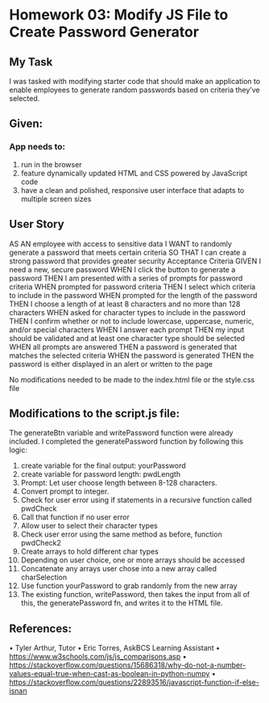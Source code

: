 # Homework 03: Modify JS File to Create Password Generator 

## My Task
I was tasked with modifying starter code that should make an application to enable employees to generate random passwords based on criteria they’ve selected. 

## Given:
### App needs to: 
1.	run in the browser 
2.	feature dynamically updated HTML and CSS powered by JavaScript code 
3.	have a clean and polished, responsive user interface that adapts to multiple screen sizes

## User Story
AS AN employee with access to sensitive data
I WANT to randomly generate a password that meets certain criteria
SO THAT I can create a strong password that provides greater security
Acceptance Criteria
GIVEN I need a new, secure password
WHEN I click the button to generate a password
THEN I am presented with a series of prompts for password criteria
WHEN prompted for password criteria
THEN I select which criteria to include in the password
WHEN prompted for the length of the password
THEN I choose a length of at least 8 characters and no more than 128 characters
WHEN asked for character types to include in the password
THEN I confirm whether or not to include lowercase, uppercase, numeric, and/or special characters
WHEN I answer each prompt
THEN my input should be validated and at least one character type should be selected
WHEN all prompts are answered
THEN a password is generated that matches the selected criteria
WHEN the password is generated
THEN the password is either displayed in an alert or written to the page

No modifications needed to be made to the index.html file or the style.css file 

## Modifications to the script.js file:
The generateBtn variable and writePassword function were already included.
I completed the generatePassword function by following this logic:
1.	create variable for the final output: yourPassword
2.	create variable for password length: pwdLength
3.	Prompt: Let user choose length between 8-128 characters. 
4.	Convert prompt to integer.
5.	Check for user error using if statements in a recursive function called pwdCheck
6.	Call that function if no user error
7.	Allow user to select their character types
8.	Check user error using the same method as before, function pwdCheck2
9.	Create arrays to hold different char types
10.	Depending on user choice, one or more arrays should be accessed
11.	Concatenate any arrays user chose into a new array called charSelection
12.	Use function yourPassword to grab randomly from the new array
13.	The existing function, writePassword, then takes the input from all of this, the generatePassword fn, and writes it to the HTML file.


## References:
•	Tyler Arthur, Tutor
•	Eric Torres, AskBCS Learning Assistant
•	https://www.w3schools.com/js/js_comparisons.asp
•	https://stackoverflow.com/questions/15686318/why-do-not-a-number-values-equal-true-when-cast-as-boolean-in-python-numpy
•	https://stackoverflow.com/questions/22893516/javascript-function-if-else-isnan
